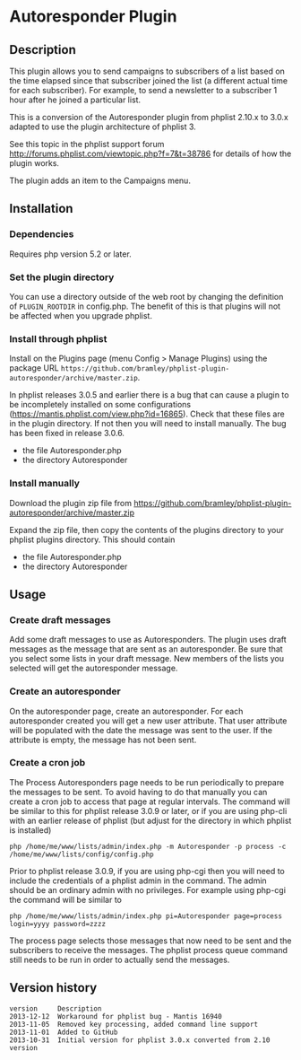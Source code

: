 # Autoresponder Plugin #

## Description ##

This plugin allows you to send campaigns to subscribers of a list based on the time elapsed since that subscriber joined the list 
(a different actual time for each subscriber). For example, to send a newsletter to a subscriber 1 hour after he joined a particular list.

This is a conversion of the Autoresponder plugin from phplist 2.10.x to 3.0.x adapted to use the plugin architecture of phplist 3. 

See this topic in the phplist support forum <http://forums.phplist.com/viewtopic.php?f=7&t=38786> 
for details of how the plugin works.

The plugin adds an item to the Campaigns menu.

## Installation ##

### Dependencies ###

Requires php version 5.2 or later.

### Set the plugin directory ###
You can use a directory outside of the web root by changing the definition of `PLUGIN_ROOTDIR` in config.php.
The benefit of this is that plugins will not be affected when you upgrade phplist.

### Install through phplist ###
Install on the Plugins page (menu Config > Manage Plugins) using the package URL `https://github.com/bramley/phplist-plugin-autoresponder/archive/master.zip`.

In phplist releases 3.0.5 and earlier there is a bug that can cause a plugin to be incompletely installed on some configurations (<https://mantis.phplist.com/view.php?id=16865>). 
Check that these files are in the plugin directory. If not then you will need to install manually. The bug has been fixed in release 3.0.6.

* the file Autoresponder.php
* the directory Autoresponder

### Install manually ###
Download the plugin zip file from <https://github.com/bramley/phplist-plugin-autoresponder/archive/master.zip>

Expand the zip file, then copy the contents of the plugins directory to your phplist plugins directory.
This should contain

* the file Autoresponder.php
* the directory Autoresponder

## Usage ##

### Create draft messages ###

Add some draft messages to use as Autoresponders. The plugin uses draft messages as the message that are
sent as an autoresponder. Be sure that you select some lists in your draft message. New members of the lists you selected
will get the autoresponder message.

### Create an autoresponder ###

On the autoresponder page, create an autoresponder. For each autoresponder created you will get a new user attribute. That
user attribute will be populated with the date the message was sent to the user. If the attribute is empty, the message has
not been sent.

### Create a cron job ###

The Process Autoresponders page needs to be run periodically to prepare the messages to be sent. To avoid having to do that manually you
can create a cron job to access that page at regular intervals. The command will be similar to this for phplist release 3.0.9
or later, or if you are using php-cli with an earlier release of phplist
(but adjust for the directory in which phplist is installed)

    php /home/me/www/lists/admin/index.php -m Autoresponder -p process -c /home/me/www/lists/config/config.php

Prior to phplist release 3.0.9, if you are using php-cgi then you will need to include the credentials of a phplist admin
in the command. The admin should be an ordinary admin with no privileges. For example using php-cgi the command will be similar to

    php /home/me/www/lists/admin/index.php pi=Autoresponder page=process login=yyyy password=zzzz
    
The process page selects those messages that now need to be sent and the subscribers to receive the messages.
The phplist process queue command still needs to be run in order to actually send the messages.

## Version history ##

    version     Description
    2013-12-12  Workaround for phplist bug - Mantis 16940
    2013-11-05  Removed key processing, added command line support
    2013-11-01  Added to GitHub
    2013-10-31  Initial version for phplist 3.0.x converted from 2.10 version
